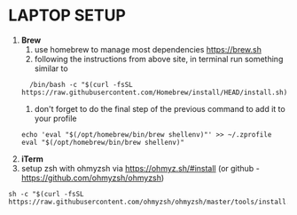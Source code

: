 # LAPTOP SETUP

1. **Brew**
    1. use homebrew to manage most dependencies https://brew.sh
    1. following the instructions from above site, in terminal run
something similar to
     ```
       /bin/bash -c "$(curl -fsSL https://raw.githubusercontent.com/Homebrew/install/HEAD/install.sh)"
     ```
    1. don't forget to do the final step of the previous command to add it to your profile
     ```
     echo 'eval "$(/opt/homebrew/bin/brew shellenv)"' >> ~/.zprofile
     eval "$(/opt/homebrew/bin/brew shellenv)"
     ```
1. **iTerm**
  1. setup zsh with ohmyzsh via https://ohmyz.sh/#install (or github -
  https://github.com/ohmyzsh/ohmyzsh)
  ```
  sh -c "$(curl -fsSL https://raw.githubusercontent.com/ohmyzsh/ohmyzsh/master/tools/install.sh)"
  ```
